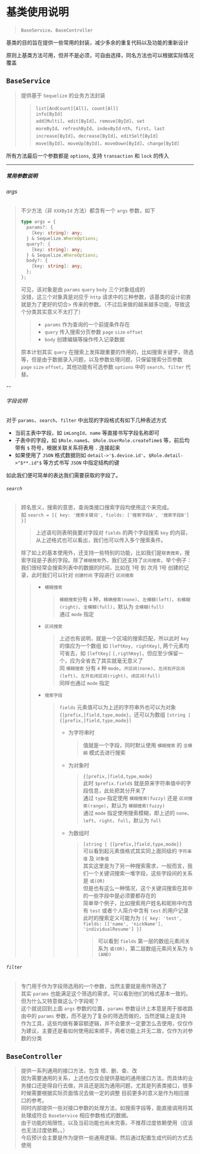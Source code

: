 # 基类使用说明
> `BaseService`、`BaseController`

基类的目的旨在提供一些常用的封装，减少多余的重复代码以及功能的重新设计

原则上基类方法可用，但并不是必须，可自由选择，同名方法也可以根据实际情况覆盖

## `BaseService`
> 提供基于 `Sequelize` 的业务方法封装
>> 
>> `list[AndCount][All]`、`count[All]`  
>> `info[ById]`  
>> `add[Multi]`、`edit[ById]`、`remove[ById]`、`set`  
>> `moreById`、`refreshById`、`indexById` `nth`、`first`、`last`  
>> `increase[ById]`、`decrease[ById]`、`editSelf[ById]`  
>> `move[ById]`、`moveUp[ById]`、`moveDown[ById]`、`change[ById]`  

所有方法最后一个参数都是 `options`, 支持 `transaction` 和 `lock` 的传入

---
##### 常用参数说明

###### args
> 不少方法（非 `XXXById` 方法）都含有一个 `args` 参数，如下
> ```ts
> type args = { 
>   params?: {
>     [key: string]: any;
>   } & Sequelize.WhereOptions;
>   query?: {
>     [key: string]: any;
>   } & Sequelize.WhereOptions;
>   body?: {
>     [key: string]: any;
>   };
> };
> ```
> 可见，该对象是由 `params` `query` `body` 三个对象组成的  
> 没错，这三个对象真是对应于 `http` 请求中的三种参数，该基类的设计初衷就是为了更好的切合> 传来的参数。（不过后来做的越来越多功能，导致这个分类其实意义不太打了）
> > - `params` 作为查询的一个前提条件存在
> > - `query`  传入搜索分页参数 `page` `size` `offset`
> > - `body`   创建编辑等操作传入记录数据
> 
> 原本计划其实 `query` 在搜索上发挥跟重要的作用的，比如搜索关键字，筛选等，但是由于数据录入问题，以及参数处理问题，只保留搜索分页参数 `page` `size` `offset`，其他功能有可选参数 `options` 中的 `search`、`filter` 代替。

--

###### 字段说明
对于 `params`、`search`、`filter` 中出现的字段格式有如下几种表述方式  

- 当前主表中字段，如 `imLongId`、`name` 等直接书写字段名称即可  
- 子表中的字段，如 `$Role.name$`、`$Role.UserRole.createTime$` 等，前后均带有 `$` 符号，根据关联关系将表用 `.` 连接起来  
- 如果使用了 `JSON` 格式数据则如 `detail->'$.device.id'`、`$Role.detail->"$**.id"$` 等方式书写 `JSON` 中指定结构的键  

如此我们便可简单的表达我们需要获取的字段了。

###### `search`
> 顾名思义，搜索的意思，查询类接口搜索字段均使用这个来完成。  
> 如 `search = [{ key: '搜索关键词', fields: ['搜索字段A', '搜索字段B'] }]`  
>> 上述语句则表明我要对字段对 `fields` 的两个字段搜索 `key` 的内容，从上述格式也可以看出，我们也可以传入多个搜索条件。  
>
> 除了如上的基本使用外，还支持一些特别的功能，比如我们是`联表搜索`，搜索字段是子表的字段。除了`模糊搜索`外，我们还支持了`区间搜索`，举个例子：我们很经常会搜索列表中的数据的时间，比如在 1号 到 次月 1号 创建的记录，此时我们可以针对 `创建时间` 字段进行 `区间搜索`  
>
>> - `模糊搜索`  
>>    > `模糊搜索`分有 `4` 种，`精确搜索(none)`、`左模糊(left)`、`右模糊(right)`、`全模糊(full)`，默认为 `全模糊(full)`   
>>    > 通过 `mode` 指定
>>   
>> - `区间搜索`  
>>    > 上述也有说明，就是一个区域的搜索匹配，所以此时 `key` 的值应为一个数组 如 `[leftKey, rightKey]`, 两个元素均可省去，如 `[leftKey]` `[,rigthKey]`，但应至少保留一个，应为全省去了其实就毫无意义了  
>>    > 同 `模糊搜索` 分有 `4` 种 `mode`，`开区间(none)`、`左闭右开区间(left)`、`左开右闭区间(right)`、`闭区间(full)`  
>>    > 同样也通过 `mode` 指定   
>>
>> - `搜索字段`  
>>    > `fields`  元素值可以为上述的字符串外也可以为对象 `{[prefix,]field,type,mode}`，还可以为数组 `[string | {[prefix,]field,type,mode}]`
>>    >
>>    > - 为字符串时  
>>    >   > 值就是一个字段，同时默认使用 `模糊搜索` 的 `全模糊` 模式去进行搜索
>>    >
>>    > - 为对象时  
>>    >   > `{[prefix,]field,type,mode}`  
>>    >   > 此时 `$prefix.field$` 就是原来字符串值中的字段信息，此处把其分开来了     
>>    >   > 通过 `type` 指定使用 `模糊搜索(fuzzy)` 还是 `区间搜索(range)`，默认为 `模糊搜索(fuzzy)`   
>>    >   > 通过 `mode` 指定使用搜索模糊，即上述的 `none`、`left`、`right`、`full`，默认为 `full`   
>>    >
>>    > - 为数组时   
>>    >   > `[string | {[prefix,]field,type,mode}]`  
>>    >   > 可以看到起元素值格式其实同上面同级的 `字符串值` 及 `对象值`  
>>    >   > 其实这里是为了另一种搜索需求，一般而言，我们一个关键词搜索一堆字段，这些字段间的关系是 `或(OR)`  
>>    >   > 但是也有这么一种情况，这个关键词搜索在其中的一些字段中是必须要都存在的  
>>    >   > 简单举个例子，比如搜索用户姓名和昵称中均含有 `test` 或者个人简介中含有 `test` 的用户记录    
>>    >   > 此时的搜索定义可能为为 `[{ key: 'test', fields: [['name', 'nickName'], 'individualResume'] }]`    
>>    >   >> 可以看到 `fields` 第一层的数组元素间关系为 `或(OR)`，第二层数组元素间关系为 `与(AND)`   

###### `filter`
> 专门用于作为字段筛选用的一个参数，当然主要就是用作筛选了  
> 其实 `params` 也能满足这个筛选的需求，可以看到他们的格式基本一致的。但为什么又特意做这么个字段呢？  
> 这个就说回到上面 `args` 参数的位置，`params` 参数设计上本意是用于接收路由中的 `params` 参数，而不是为了复杂的筛选而做的，当然逻辑上是支持  
> 作为工具，这些均做有兼容额逻辑，并不会要求一定要怎么去使用，仅仅作为建议，主要还是看如何使用起来顺手，两者功能上并无二致，仅作为对参数的分类  


## `BaseController`
> 提供一系列通用的接口方法，包含 增、删、查、改  
> 因为需要通用的关系，上述也仅仅会提供基础的通用接口方法，而具体的业务接口还是得自行去做，并且还是因为通用问题，尤其是列表类接口，很多时候需要根据实际页面情况去做一定的调整
> 目前更多的意义是作为相应接口的参考。  
> 同时内部提供一些对接口参数的处理方法，如搜索字段等，能直接调用将其处理成符合 `BaseService` 相应参数格式的数据。  
> 由于功能的局限性，以及当前功能也尚未完善。不推荐过度依赖使用（应该也无法过度依赖。。）  
> 今后预计会主要是作为提供一些通用逻辑，然后通过配置生成代码的方式去使用   
